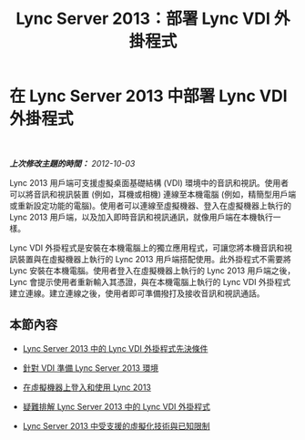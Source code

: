 ﻿---
title: Lync Server 2013：部署 Lync VDI 外掛程式
TOCTitle: 部署 Lync VDI 外掛程式
ms:assetid: 11d3bd5d-6dd3-471c-b842-b072fa197714
ms:mtpsurl: https://technet.microsoft.com/zh-tw/library/JJ204683(v=OCS.15)
ms:contentKeyID: 49290135
ms.date: 08/10/2015
mtps_version: v=OCS.15
ms.translationtype: HT
---

# 在 Lync Server 2013 中部署 Lync VDI 外掛程式

 

_**上次修改主題的時間：** 2012-10-03_

Lync 2013 用戶端可支援虛擬桌面基礎結構 (VDI) 環境中的音訊和視訊。使用者可以將音訊和視訊裝置 (例如，耳機或相機) 連線至本機電腦 (例如，精簡型用戶端或重新設定功能的電腦)。使用者可以連線至虛擬機器、登入在虛擬機器上執行的 Lync 2013 用戶端，以及加入即時音訊和視訊通訊，就像用戶端在本機執行一樣。

Lync VDI 外掛程式是安裝在本機電腦上的獨立應用程式，可讓您將本機音訊和視訊裝置與在虛擬機器上執行的 Lync 2013 用戶端搭配使用。此外掛程式不需要將 Lync 安裝在本機電腦。使用者登入在虛擬機器上執行的 Lync 2013 用戶端之後， Lync 會提示使用者重新輸入其憑證，與在本機電腦上執行的 Lync VDI 外掛程式建立連線。建立連線之後，使用者即可準備撥打及接收音訊和視訊通話。

## 本節內容

  - [Lync Server 2013 中的 Lync VDI 外掛程式先決條件](lync-server-2013-lync-vdi-plug-in-prerequisites.md)

  - [針對 VDI 準備 Lync Server 2013 環境](lync-server-2013-preparing-your-environment-for-vdi.md)

  - [在虛擬機器上登入和使用 Lync 2013](lync-server-2013-signing-in-and-using-lync-2013-on-the-virtual-machine.md)

  - [疑難排解 Lync Server 2013 中的 Lync VDI 外掛程式](lync-server-2013-troubleshooting-the-lync-vdi-plug-in.md)

  - [Lync Server 2013 中受支援的虛擬化技術與已知限制](lync-server-2013-supported-virtualization-technologies-and-known-limitations.md)

